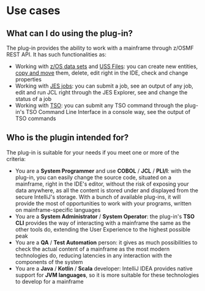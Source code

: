 # Use cases

## What can I do using the plug-in?

The plug-in provides the ability to work with a mainframe through z/OSMF REST API. It has such functionalities as:
- Working with [z/OS data sets](./intellij-zos-files.md) and [USS Files](./intellij-uss-files.md): you can create new entities, [copy and move](./intellij-copy-cut.md) them, delete, edit right in the IDE, check and change properties
- Working with [JES jobs](./intellij-jes-explorer.md): you can submit a job, see an output of any job, edit and run JCL right through the JES Explorer, see and change the status of a job
- Working with [TSO](./intellij-tso-cli.md): you can submit any TSO command through the plug-in's TSO Command Line Interface in a console way, see the output of TSO commands

## Who is the plugin intended for?

The plug-in is suitable for your needs if you meet one or more of the criteria:
- You are a **System Programmer** and use **COBOL** / **JCL** / **PLI/I**: with the plug-in, you can easily change the source code, situated on a mainframe, right in the IDE's editor, without the risk of exposing your data anywhere, as all the content is stored under and displayed from the secure IntelliJ's storage. With a bunch of available plug-ins, it will provide the most of opportunities to work with your programs, written on mainframe-specific languages
- You are a **System Administrator** / **System Operator**: the plug-in's **TSO CLI** provides the way of interacting with a mainframe the same as the other tools do, extending the User Experience to the highest possible peak
- You are a **QA** / **Test Automation** person: it gives as much possibilities to check the actual content of a mainframe as the most modern technologies do, reducing latencies in any interaction with the components of the system
- You are a **Java** / **Kotlin** / **Scala** developer: IntelliJ IDEA provides native support for **JVM languages**, so it is more suitable for these technologies to develop for a mainframe
